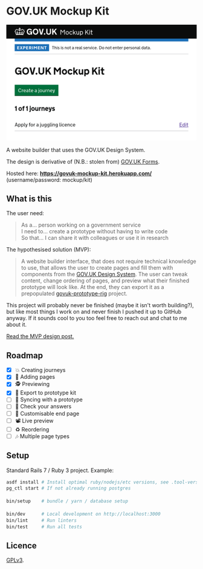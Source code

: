# GOV.UK Mockup Kit

![A screenshot of the service home page](docs/screenshots/readme.png)

A website builder that uses the GOV.UK Design System.

The design is derivative of (N.B.: stolen from) [GOV.UK
Forms](https://forms-prototypes.london.cloudapps.digital/).

Hosted here: **https://govuk-mockup-kit.herokuapp.com/** (username/password: mockup/kit)

## What is this

The user need:

> As a... person working on a government service<br />
> I need to... create a prototype without having to write code<br />
> So that... I can share it with colleagues or use it in research

The hypothesised solution (MVP):

> A website builder interface, that does not require technical knowledge to
> use, that allows the user to create pages and fill them with components from
> the [GOV.UK Design
> System](https://design-system.service.gov.uk/get-started/). The user can
> tweak content, change ordering of pages, and preview what their finished
> prototype will look like. At the end, they can export it as a prepopulated
> [govuk-prototype-rig](https://x-govuk.github.io/govuk-prototype-rig/)
> project.

This project will probably never be finished (maybe it isn't worth building?),
but like most things I work on and never finish I pushed it up to GitHub
anyway. If it sounds cool to you too feel free to reach out and chat to me
about it.

[Read the MVP design post.](docs/2022-05-22-mvp-design.md)

## Roadmap

- [x] 💥 Creating journeys
- [x] 📑 Adding pages
- [x] 🕵️ Previewing
- [x] 📠 Export to prototype kit
- [ ] 🔄 Syncing with a prototype
- [ ] 🧾 Check your answers
- [ ] 🏁 Customisable end page
- [ ] 📽️ Live preview
- [ ] ♻️ Reordering
- [ ] 🎶 Multiple page types

## Setup

Standard Rails 7 / Ruby 3 project. Example:

```sh
asdf install # Install optimal ruby/nodejs/etc versions, see .tool-versions
pg_ctl start # If not already running postgres

bin/setup    # bundle / yarn / database setup

bin/dev      # Local development on http://localhost:3000
bin/lint     # Run linters
bin/test     # Run all tests
```

## Licence

[GPLv3](LICENSE).
